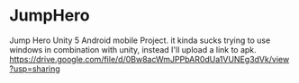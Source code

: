 # JumpHero
Jump Hero Unity 5 Android mobile Project. 
it kinda sucks trying to use windows in combination with unity,
instead I'll upload a link to apk.
https://drive.google.com/file/d/0Bw8acWmJPPbAR0dUa1VUNEg3dVk/view?usp=sharing

